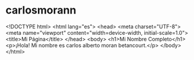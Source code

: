 # carlosmorann
&lt;!DOCTYPE html> &lt;html lang="es"> &lt;head>     &lt;meta charset="UTF-8">     &lt;meta name="viewport" content="width=device-width, initial-scale=1.0">     &lt;title>Mi Página&lt;/title> &lt;/head> &lt;body>     &lt;h1>Mi Nombre Completo&lt;/h1>     &lt;p>¡Hola! Mi nombre es carlos alberto moran betancourt.&lt;/p> &lt;/body> &lt;/html>
